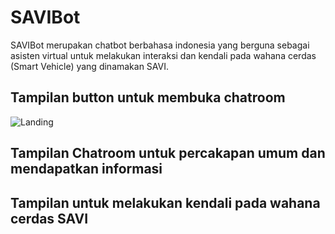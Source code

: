 # SAVIBot
SAVIBot merupakan chatbot berbahasa indonesia yang berguna sebagai asisten virtual untuk melakukan interaksi dan kendali pada wahana cerdas (Smart Vehicle) yang dinamakan SAVI.

## Tampilan button untuk membuka chatroom
![Landing](https://drive.google.com/uc?export=view&id=1ZfhT7_cFNYomojni0tPW3Iyyt24BEdEc)

## Tampilan Chatroom untuk percakapan umum dan mendapatkan informasi


## Tampilan untuk melakukan kendali pada wahana cerdas SAVI

